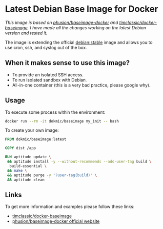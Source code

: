 # Latest Debian Base Image for Docker

*This image is based on [phusion/baseimage-docker](https://github.com/phusion/baseimage-docker) and [timclassic/docker-baseimage](https://github.com/timclassic/docker-baseimage). I have made all the changes working on the latest Debian version and tested it.*

The image is extending the official [debian:stable](https://hub.docker.com/_/debian/) image and allows you to use cron, ssh, and syslog out of the box.

## When it makes sense to use this image?

- To provide an isolated SSH access.
- To run isolated sandbox with Debian.
- All-in-one container (this is a very bad practice, please google why).

## Usage

To execute some process within the environment:

```bash
docker run --rm -it dokmic/baseimage my_init -- bash
```

To create your own image:

```dockerfile
FROM dokmic/baseimage:latest

COPY dist /app

RUN aptitude update \
 && aptitude install -y --without-recommends --add-user-tag build \
  build-essential \
 && make \
 && aptitude purge -y '?user-tag(build)' \
 && aptitude clean
```

## Links

To get more information and examples please follow these links:

- [timclassic/docker-baseimage](https://github.com/timclassic/docker-baseimage)
- [phusion/baseimage-docker official website](http://phusion.github.io/baseimage-docker/)
